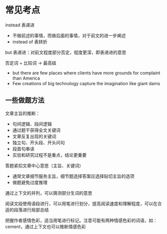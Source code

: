 # 常见考点

instead 表递进

- 不做前述的事情，而做后面的事情，对于前文的进一步阐述
- instead of 表转折

but 表递进：对前文程度部分否定，程度更深，即表递进的意思

否定词 + 比较词 -> 最高级

- but there are few places where clients have more grounds for complaint than America
- Few creations of big technology capture the imagination like giant dams

## 一些做题方法

文章主旨的推断：

- 句间逻辑、段间逻辑
- 通过题干获得全文关键词
- 文章反复出现的关键词
- 独立句、开头段、开头问句
- 段首句串读
- 实验和研究过程不是重点，结论更重要

答题紧扣文章中心意思（主旨、关键词）

- 通常文章细节服务主旨，细节题选择答案应选择贴切主旨的选项
- 做题避免过度推理

通过上下文的并列，可以猜测部分生词的意思

阅读文段使用语段进行，可以用笔进行划分，提高阅读速度和理解程度，可以在合适的段落进行局部总结

把握作者感情色彩，适当用笔进行标记。注意可能有两种情感色彩的词语，如：cement，通过上下文也可以推断情感色彩
